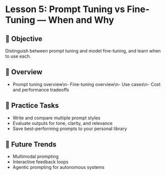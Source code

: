 # Lesson 5: Prompt Tuning vs Fine-Tuning — When and Why

## 🎯 Objective

Distinguish between prompt tuning and model fine-tuning, and learn when to use each.

## 🧠 Overview

- Prompt tuning overview\n- Fine-tuning overview\n- Use cases\n- Cost and performance tradeoffs

## 🧪 Practice Tasks

- Write and compare multiple prompt styles
- Evaluate outputs for tone, clarity, and relevance
- Save best-performing prompts to your personal library

## 🔮 Future Trends

- Multimodal prompting
- Interactive feedback loops
- Agentic prompting for autonomous systems
